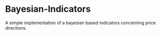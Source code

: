 # Bayesian-Indicators

A simple implementation of a bayesian based indicators concerning price directions. 
